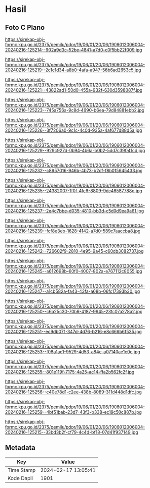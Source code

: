 # Hasil

## Foto C Plano

https://sirekap-obj-formc.kpu.go.id/2375/pemilu/pdpr/19/06/01/20/06/1906012006004-20240216-125214--902a9d3c-52be-4841-a7d0-c0f5bb22f009.jpg

https://sirekap-obj-formc.kpu.go.id/2375/pemilu/pdpr/19/06/01/20/06/1906012006004-20240216-125219--2c1c1d34-a8b0-4afa-a947-56b6ad2653c5.jpg

https://sirekap-obj-formc.kpu.go.id/2375/pemilu/pdpr/19/06/01/20/06/1906012006004-20240216-125221--43822ad1-50d0-455a-932f-630d3598087f.jpg

https://sirekap-obj-formc.kpu.go.id/2375/pemilu/pdpr/19/06/01/20/06/1906012006004-20240216-125223--745a756a-9c8d-4690-b6ea-79d84881ebb2.jpg

https://sirekap-obj-formc.kpu.go.id/2375/pemilu/pdpr/19/06/01/20/06/1906012006004-20240216-125226--3f7206a0-9c1c-4c0d-935a-4af677d88d5a.jpg

https://sirekap-obj-formc.kpu.go.id/2375/pemilu/pdpr/19/06/01/20/06/1906012006004-20240216-125229--929c927d-0b94-4b6a-b0b2-5dd7c39041cd.jpg

https://sirekap-obj-formc.kpu.go.id/2375/pemilu/pdpr/19/06/01/20/06/1906012006004-20240216-125232--c8957016-946b-4b73-b2cf-f8b015645433.jpg

https://sirekap-obj-formc.kpu.go.id/2375/pemilu/pdpr/19/06/01/20/06/1906012006004-20240216-125235--24382007-1f0f-4fc6-8809-9dc46587788d.jpg

https://sirekap-obj-formc.kpu.go.id/2375/pemilu/pdpr/19/06/01/20/06/1906012006004-20240216-125237--2e4c7bbe-d035-4810-bb3d-c5d0d9ea9a61.jpg

https://sirekap-obj-formc.kpu.go.id/2375/pemilu/pdpr/19/06/01/20/06/1906012006004-20240216-125239--fcf8e3eb-1628-4142-a7d0-589c7aaccba8.jpg

https://sirekap-obj-formc.kpu.go.id/2375/pemilu/pdpr/19/06/01/20/06/1906012006004-20240216-125242--726602f9-2810-4e95-9a45-c60db3082737.jpg

https://sirekap-obj-formc.kpu.go.id/2375/pemilu/pdpr/19/06/01/20/06/1906012006004-20240216-125245--a612698b-60f0-4007-802a-e767112c8055.jpg

https://sirekap-obj-formc.kpu.go.id/2375/pemilu/pdpr/19/06/01/20/06/1906012006004-20240216-125247--a1cb582a-fa43-43fa-a68b-06fc17393b30.jpg

https://sirekap-obj-formc.kpu.go.id/2375/pemilu/pdpr/19/06/01/20/06/1906012006004-20240216-125250--c6a25c30-70b6-4187-9945-23fc07a278a2.jpg

https://sirekap-obj-formc.kpu.go.id/2375/pemilu/pdpr/19/06/01/20/06/1906012006004-20240216-125251--ec9db071-347d-4d76-b216-e8c666b6f535.jpg

https://sirekap-obj-formc.kpu.go.id/2375/pemilu/pdpr/19/06/01/20/06/1906012006004-20240216-125253--f08a1ac1-9529-4d53-a84e-a07140ae1c0c.jpg

https://sirekap-obj-formc.kpu.go.id/2375/pemilu/pdpr/19/06/01/20/06/1906012006004-20240216-125255--801e119f-7175-4a25-ac14-ffa2b562fc2f.jpg

https://sirekap-obj-formc.kpu.go.id/2375/pemilu/pdpr/19/06/01/20/06/1906012006004-20240216-125256--c40e78d1-c2ee-438b-8089-311d448d1dfc.jpg

https://sirekap-obj-formc.kpu.go.id/2375/pemilu/pdpr/19/06/01/20/06/1906012006004-20240216-125259--4bf51bab-23d7-43f3-b338-ec19c50c887b.jpg

https://sirekap-obj-formc.kpu.go.id/2375/pemilu/pdpr/19/06/01/20/06/1906012006004-20240216-125215--33bd3b2f-cf79-4c4d-bf18-07d41f937149.jpg


## Metadata

| Key        | Value               |
| ---------- | ------------------- |
| Time Stamp | 2024-02-17 13:05:41 |
| Kode Dapil | 1901                |



